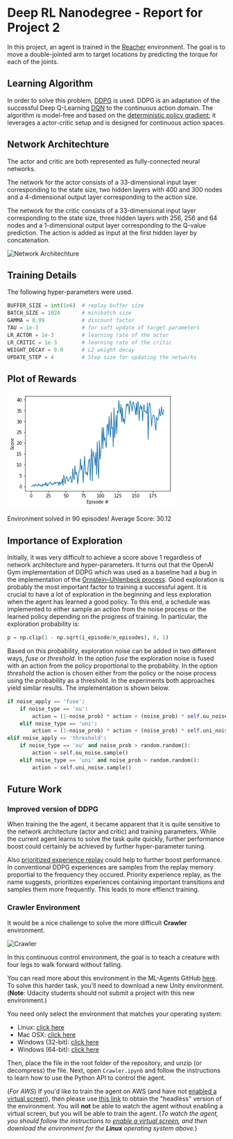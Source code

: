 # Deep RL Nanodegree - Report for Project 2
In this project, an agent is trained in the [Reacher](https://github.com/Unity-Technologies/ml-agents/blob/master/docs/Learning-Environment-Examples.md#reacher) environment. The goal is to move a double-jointed arm to target locations by  predicting the torque for each of the joints. 

## Learning Algorithm
In order to solve this problem, [DDPG](https://arxiv.org/abs/1509.02971) is used. DDPG is an adaptation of the successful Deep Q-Learning [DQN](https://storage.googleapis.com/deepmind-media/dqn/DQNNaturePaper.pdf) to the continuous action domain. The algorithm is model-free and based on the [deterministic policy gradient](http://proceedings.mlr.press/v32/silver14.pdf); it leverages a actor-critic setup and is designed for continuous action spaces. 

## Network Architechture
The actor and critic are both represented as fully-connected neural networks. 

The network for the actor consists of a 33-dimensional input layer corresponding to the state size, two hidden layers with 400 and 300 nodes and a 4-dimensional output layer corresponding to the action size.

The network for the critic consists of a 33-dimensional input layer corresponding to the state size, three hidden layers with 256, 256 and 64 nodes and a 1-dimensional output layer corresponding to the Q-value prediction. The action is added as input at the first hidden layer by concatenation.

![Network Architechture](https://i1.wp.com/www.parallelr.com/wp-content/uploads/2016/02/dnn_architecture.png)

## Training Details
The following hyper-parameters were used. 

```python
BUFFER_SIZE = int(1e6)  # replay buffer size
BATCH_SIZE = 1024       # minibatch size
GAMMA = 0.99            # discount factor
TAU = 1e-3              # for soft update of target parameters
LR_ACTOR = 1e-3         # learning rate of the actor 
LR_CRITIC = 1e-3        # learning rate of the critic
WEIGHT_DECAY = 0.0      # L2 weight decay
UPDATE_STEP = 4         # Step size for updating the networks
```

## Plot of Rewards
![RewardPlot](training_plot.png)

Environment solved in 90 episodes!	Average Score: 30.12

## Importance of Exploration
Initially, it was very difficult to achieve a score above 1 regardless of network architecture and hyper-parameters. It turns out that the OpenAI Gym implementation of DDPG which was used as a baseline had a bug in the implementation of the [Ornstein–Uhlenbeck process](https://en.wikipedia.org/wiki/Ornstein%E2%80%93Uhlenbeck_process). Good exploration is probably the most important factor to training a successful agent.  It is crucial to have a lot of exploration in the beginning and less exploration when the agent has learned a good policy. To this end, a schedule was implemented to either sample an action from the noise process or the learned policy depending on the progress of training. In particular, the exploration probability is: 
```python
p = np.clip(1 - np.sqrt(i_episode/n_episodes), 0, 1) 
```
Based on this probability, exploration noise can be added in two different ways, *fuse* or *threshold*.  In the option *fuse* the exploration noise is fused with an action from the policy proportional to the probability. In the option *threshold* the action is chosen either from the policy or the noise process using the probability as a threshold. In the experiments both approaches yield similar results. The implementation is shown below.
```python
if noise_apply == 'fuse':
    if noise_type == 'ou':
        action = (1-noise_prob) * action + (noise_prob) * self.ou_noise.sample()
    elif noise_type == 'uni':
        action = (1-noise_prob) * action + (noise_prob) * self.uni_noise.sample()
elif noise_apply == 'threshold':
    if noise_type == 'ou' and noise_prob > random.random():
        action = self.ou_noise.sample()
    elif noise_type == 'uni' and noise_prob > random.random():
        action = self.uni_noise.sample() 
```

## Future Work
### Improved version of DDPG

When training the the agent, it became apparent that it is quite sensitive to the network architecture (actor and critic) and training parameters. While the current agent learns to solve the task quite quickly, further performance boost could certainly be achieved by further hyper-parameter tuning. 

Also [prioritized experience replay](https://arxiv.org/abs/1511.05952) could help to further boost performance. In conventional DDPG experiences are samples from the replay memory proportial to the frequency they occured. Priority experience replay, as the name suggests, prioritizes experiences containing important transitions and samples them more frequently. This leads to more effienct training.

### Crawler Environment

It would be a nice challenge to solve the more difficult **Crawler** environment.

![Crawler](https://user-images.githubusercontent.com/10624937/43851646-d899bf20-9b00-11e8-858c-29b5c2c94ccc.png)

In this continuous control environment, the goal is to teach a creature with four legs to walk forward without falling.  

You can read more about this environment in the ML-Agents GitHub [here](https://github.com/Unity-Technologies/ml-agents/blob/master/docs/Learning-Environment-Examples.md#crawler).  To solve this harder task, you'll need to download a new Unity environment.  (**Note**: Udacity students should not submit a project with this new environment.)

You need only select the environment that matches your operating system:
- Linux: [click here](https://s3-us-west-1.amazonaws.com/udacity-drlnd/P2/Crawler/Crawler_Linux.zip)
- Mac OSX: [click here](https://s3-us-west-1.amazonaws.com/udacity-drlnd/P2/Crawler/Crawler.app.zip)
- Windows (32-bit): [click here](https://s3-us-west-1.amazonaws.com/udacity-drlnd/P2/Crawler/Crawler_Windows_x86.zip)
- Windows (64-bit): [click here](https://s3-us-west-1.amazonaws.com/udacity-drlnd/P2/Crawler/Crawler_Windows_x86_64.zip)

Then, place the file in the root folder of the repository, and unzip (or decompress) the file.  Next, open `Crawler.ipynb` and follow the instructions to learn how to use the Python API to control the agent.

(_For AWS_) If you'd like to train the agent on AWS (and have not [enabled a virtual screen](https://github.com/Unity-Technologies/ml-agents/blob/master/docs/Training-on-Amazon-Web-Service.md)), then please use [this link](https://s3-us-west-1.amazonaws.com/udacity-drlnd/P2/Crawler/Crawler_Linux_NoVis.zip) to obtain the "headless" version of the environment.  You will **not** be able to watch the agent without enabling a virtual screen, but you will be able to train the agent.  (_To watch the agent, you should follow the instructions to [enable a virtual screen](https://github.com/Unity-Technologies/ml-agents/blob/master/docs/Training-on-Amazon-Web-Service.md), and then download the environment for the **Linux** operating system above._)

